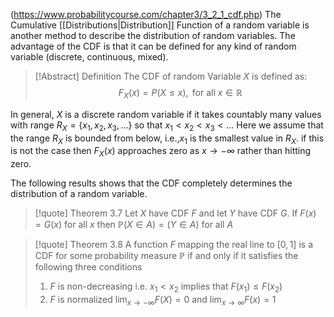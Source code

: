 (https://www.probabilitycourse.com/chapter3/3_2_1_cdf.php)
The Cumulative [[Distributions|Distribution]] Function of a random variable is another method to describe the distribution of random variables. The advantage of the CDF is that it can be defined for any kind of random variable (discrete, continuous, mixed).

> [!Abstract] Definition
> The CDF of random Variable $X$ is defined as:$$F_X(x)=P(X\le x), \text{ for all } x\in \mathbb{R}$$

In general, $X$ is a discrete random variable if it takes countably many values with range $R_X = \{x_1,x_2,x_3,...\}$ so that $x_1<x_2<x_3<...$ Here we assume that the range $R_X$ is bounded from below, i.e.,$x_1$ is the smallest value in $R_X$. if this is not the case then $F_X(x)$ approaches zero as $x\rightarrow -\infty$ rather than hitting zero. 

The following results shows that the CDF completely determines the distribution of a random variable.

>[!quote] Theorem 3.7 
>Let $X$ have CDF $F$ and let $Y$ have CDF $G$. If $F(x)=G(x)$ for all $x$ then $\mathbb P(X\in A)=\mathbb(Y\in A)$ for all $A$

>[!quote] Theorem 3.8
>A function $F$ mapping the real line to $[0,1]$ is a CDF for some probability measure $\mathbb P$ if and only if it satisfies the following three conditions
>1. $F$ is non-decreasing i.e. $x_1<x_2$ implies that $F(x_1)\le F(x_2)$ 
>2. $F$ is normalized $\lim_{x\rightarrow -\infty} F(X)=0$ and $\lim_{x\rightarrow \infty} F(x)=1$
